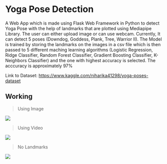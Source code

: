 # Yoga Pose Detection
A Web App which is made using Flask Web Framework in Python to detect Yoga Pose with the help of landmarks that are plotted using Mediapipe Library. The user can either upload image or can use webcam.
Currently, It can detect 5 poses (Downdog, Goddess, Plank, Tree, Warrior II).
The Model is trained by storing the landmarks on the images in a csv file which is then passed to 5 different maching learning algorithms (Logistic Regression, Ridge Classifier, Random Forest Classifier, Gradient Boosting Classifier, K-Neighbors Classifier) and the one with highest accuracy is selected. 
The acccuracy is approximately 97%

Link to Dataset: https://www.kaggle.com/niharika41298/yoga-poses-dataset
## Working
> Using Image

![](https://i.imgur.com/MbrLQiK.gif)
> Using Video

![](https://i.imgur.com/5EFYw15.gif)
> No Landmarks

![](https://i.imgur.com/dUnnIR8.gif)
